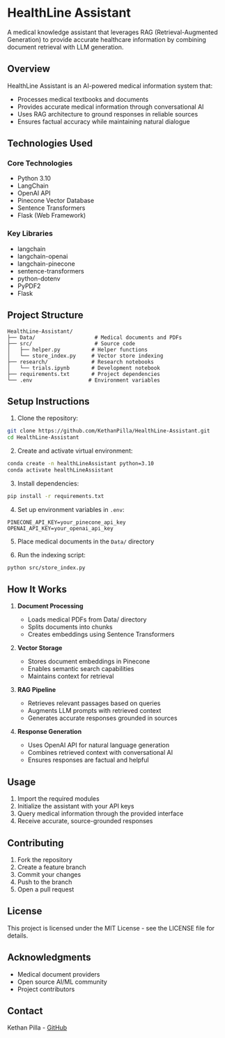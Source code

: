 # HealthLine Assistant

A medical knowledge assistant that leverages RAG (Retrieval-Augmented Generation) to provide accurate healthcare information by combining document retrieval with LLM generation.

## Overview

HealthLine Assistant is an AI-powered medical information system that:
- Processes medical textbooks and documents
- Provides accurate medical information through conversational AI
- Uses RAG architecture to ground responses in reliable sources
- Ensures factual accuracy while maintaining natural dialogue

## Technologies Used

### Core Technologies
- Python 3.10
- LangChain
- OpenAI API
- Pinecone Vector Database
- Sentence Transformers
- Flask (Web Framework)

### Key Libraries
- langchain
- langchain-openai 
- langchain-pinecone
- sentence-transformers
- python-dotenv
- PyPDF2
- Flask

## Project Structure

```
HealthLine-Assistant/
├── Data/                   # Medical documents and PDFs
├── src/                    # Source code
│   ├── helper.py          # Helper functions
│   └── store_index.py     # Vector store indexing
├── research/              # Research notebooks
│   └── trials.ipynb       # Development notebook
├── requirements.txt       # Project dependencies
└── .env                  # Environment variables
```

## Setup Instructions

1. Clone the repository:
```bash
git clone https://github.com/KethanPilla/HealthLine-Assistant.git
cd HealthLine-Assistant
```

2. Create and activate virtual environment:
```bash
conda create -n healthLineAssistant python=3.10
conda activate healthLineAssistant
```

3. Install dependencies:
```bash
pip install -r requirements.txt
```

4. Set up environment variables in `.env`:
```
PINECONE_API_KEY=your_pinecone_api_key
OPENAI_API_KEY=your_openai_api_key
```

5. Place medical documents in the `Data/` directory

6. Run the indexing script:
```bash 
python src/store_index.py
```

## How It Works

1. **Document Processing**
   - Loads medical PDFs from Data/ directory
   - Splits documents into chunks
   - Creates embeddings using Sentence Transformers

2. **Vector Storage**
   - Stores document embeddings in Pinecone
   - Enables semantic search capabilities
   - Maintains context for retrieval

3. **RAG Pipeline** 
   - Retrieves relevant passages based on queries
   - Augments LLM prompts with retrieved context
   - Generates accurate responses grounded in sources

4. **Response Generation**
   - Uses OpenAI API for natural language generation
   - Combines retrieved context with conversational AI
   - Ensures responses are factual and helpful

## Usage

1. Import the required modules
2. Initialize the assistant with your API keys
3. Query medical information through the provided interface
4. Receive accurate, source-grounded responses

## Contributing

1. Fork the repository
2. Create a feature branch
3. Commit your changes
4. Push to the branch
5. Open a pull request

## License

This project is licensed under the MIT License - see the LICENSE file for details.

## Acknowledgments

- Medical document providers
- Open source AI/ML community
- Project contributors

## Contact

Kethan Pilla - [GitHub](https://github.com/KethanPilla)